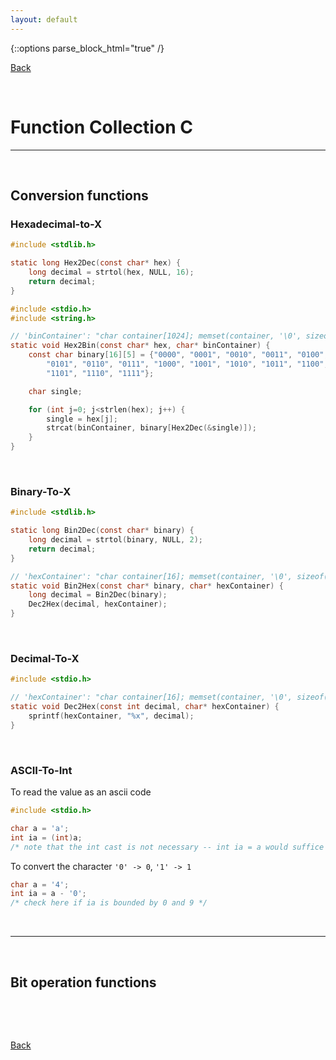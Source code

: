```yaml
---
layout: default
---
```


{::options parse_block_html="true" /}  

[Back](../)  

&nbsp;

# Function Collection C
---  

&nbsp;

## Conversion functions  

### Hexadecimal-to-X

```c
#include <stdlib.h>

static long Hex2Dec(const char* hex) {
    long decimal = strtol(hex, NULL, 16);
    return decimal;
}
```

```c
#include <stdio.h>
#include <string.h>

// 'binContainer': "char container[1024]; memset(container, '\0', sizeof(container));"
static void Hex2Bin(const char* hex, char* binContainer) {
    const char binary[16][5] = {"0000", "0001", "0010", "0011", "0100", /
        "0101", "0110", "0111", "1000", "1001", "1010", "1011", "1100", /
        "1101", "1110", "1111"};

    char single;

    for (int j=0; j<strlen(hex); j++) {
        single = hex[j];
        strcat(binContainer, binary[Hex2Dec(&single)]);
    }
}
```

&nbsp;

### Binary-To-X

```c
#include <stdlib.h>

static long Bin2Dec(const char* binary) {
    long decimal = strtol(binary, NULL, 2);
    return decimal;
}
```

```c
// 'hexContainer': "char container[16]; memset(container, '\0', sizeof(container));"
static void Bin2Hex(const char* binary, char* hexContainer) {
	long decimal = Bin2Dec(binary);
	Dec2Hex(decimal, hexContainer);
}
```

&nbsp;

### Decimal-To-X  

```c
#include <stdio.h>

// 'hexContainer': "char container[16]; memset(container, '\0', sizeof(container));"
static void Dec2Hex(const int decimal, char* hexContainer) {
    sprintf(hexContainer, "%x", decimal);
}
```

&nbsp;

### ASCII-To-Int  

To read the value as an ascii code
```c
#include <stdio.h>

char a = 'a';
int ia = (int)a; 
/* note that the int cast is not necessary -- int ia = a would suffice */
```
To convert the character `'0' -> 0`, `'1' -> 1`
```c
char a = '4';
int ia = a - '0';
/* check here if ia is bounded by 0 and 9 */
```

&nbsp;


---

&nbsp;

## Bit operation functions


&nbsp;  

&nbsp;

[Back](../)
